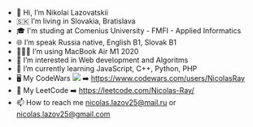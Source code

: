- 👋 Hi, I’m Nikolai Lazovatskii 
- 🇸🇰 I’m living in Slovakia, Bratislava
- 🎓 I'm studing at Comenius University - FMFI - Applied Informatics
- 🌐 I’m speak Russia native, English B1, Slovak B1
- 👨🏻‍💻 I’m using MacBook Air M1 2020
- 👀 I’m interested in Web development and Algoritms
- 🌱 I’m currently learning JavaScript, C++, Python, PHP
- 🖥️ My CodeWars <img src="https://www.codewars.com/users/NicolasRay/badges/small"/> ➡️ https://www.codewars.com/users/NicolasRay
- 🧩 My LeetCode ➡️ https://leetcode.com/Nicolas-Ray/
- 📫 How to reach me nicolas.lazov25@mail.ru or nicolas.lazov25@gmail.com

<!---
Nicolas-Ray/Nicolas-Ray is a ✨ special ✨ repository because its `README.md` (this file) appears on your GitHub profile.
You can click the Preview link to take a look at your changes.
--->
